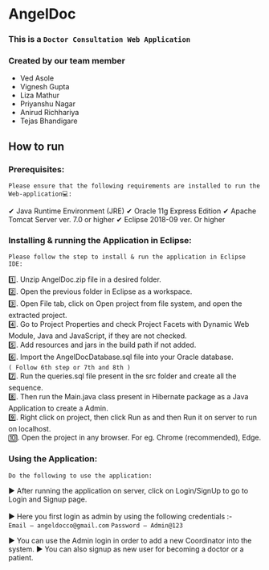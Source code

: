 # AngelDoc

### This is a `Doctor Consultation Web Application`

### Created by our team member 
<ul>
  <li>Ved Asole</li>
  <li>Vignesh Gupta</li>
  <li>Liza Mathur</li>
  <li>Priyanshu Nagar</li>
  <li>Anirud Richhariya</li>
  <li>Tejas Bhandigare</li>
</ul>


## How to run

### Prerequisites: 
 `Please ensure that the following requirements are installed to run the Web-application💻:`
 
  ✔	Java Runtime Environment (JRE)
  ✔	Oracle 11g Express Edition
  ✔	Apache Tomcat Server ver. 7.0 or higher
  ✔	Eclipse 2018-09 ver. Or higher

### Installing & running the Application in Eclipse:
  `Please follow the step to install & run the application in Eclipse IDE:`

  1️⃣. Unzip AngelDoc.zip file in a desired folder. <br>
  2️⃣.	Open the previous folder in Eclipse as a workspace.<br>
  3️⃣.	Open File tab, click on Open project from file system, and open the extracted project.<br>
  4️⃣.	Go to Project Properties and check Project Facets with Dynamic Web Module, Java and JavaScript, if they are not checked.<br>
  5️⃣.	Add resources and jars in the build path if not added.<br>
  6️⃣.	Import the AngelDocDatabase.sql file into your Oracle database.<br>
      `( Follow 6th step or 7th and 8th )`<br>
  7️⃣.	Run the queries.sql file present in the src folder and create all the sequence.<br>
  8️⃣.	Then run the Main.java class present in Hibernate package as a Java Application to create a Admin.<br>
  9️⃣.	Right click on project, then click Run as and then Run it on server to run on localhost.<br>
  🔟.	Open the project in any browser. For eg. Chrome (recommended), Edge.<br>

### Using the Application:
  `Do the following to use the application:`

  ▶	After running the application on server, click on Login/SignUp to go to Login and Signup page.<br><br>
  ▶	Here you first login as admin by using the following credentials :-<br>
     	``` Email – angeldocco@gmail.com ```
      ``` Password – Admin@123 ```
     
  ▶ You can use the Admin login in order to add a new Coordinator into the system. 
  ▶ You can also signup as new user for becoming a doctor or a patient. 
